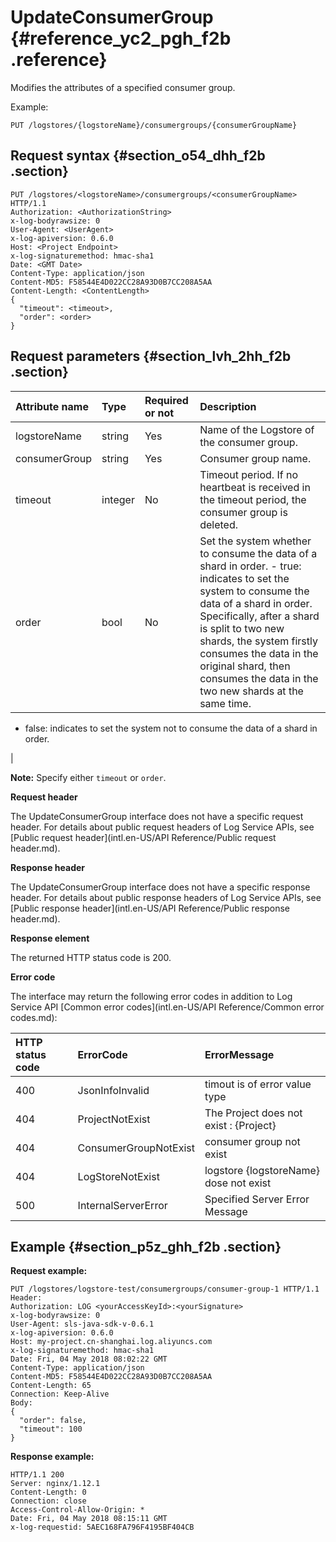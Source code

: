 # UpdateConsumerGroup {#reference_yc2_pgh_f2b .reference}

Modifies the attributes of a specified consumer group.

Example:

```
PUT /logstores/{logstoreName}/consumergroups/{consumerGroupName}
```

## Request syntax {#section_o54_dhh_f2b .section}

```
PUT /logstores/<logstoreName>/consumergroups/<consumerGroupName> HTTP/1.1
Authorization: <AuthorizationString> 
x-log-bodyrawsize: 0
User-Agent: <UserAgent>
x-log-apiversion: 0.6.0
Host: <Project Endpoint>
x-log-signaturemethod: hmac-sha1
Date: <GMT Date>
Content-Type: application/json
Content-MD5: F58544E4D022CC28A93D0B7CC208A5AA
Content-Length: <ContentLength>
{
  "timeout": <timeout>,
  "order": <order>
}
```

## Request parameters {#section_lvh_2hh_f2b .section}

|Attribute name|Type|Required or not|Description|
|:-------------|:---|:--------------|:----------|
|logstoreName|string|Yes|Name of the Logstore of the consumer group.|
|consumerGroup|string|Yes|Consumer group name.|
|timeout|integer|No|Timeout period. If no heartbeat is received in the timeout period, the consumer group is deleted.|
|order|bool|No|Set the system whether to consume the data of a shard in order. -   true: indicates to set the system to consume the data of a shard in order. Specifically, after a shard is split to two new shards, the system firstly consumes the data in the original shard, then consumes the data in the two new shards at the same time.
-   false: indicates to set the system not to consume the data of a shard in order.

 |

**Note:** Specify either `timeout` or `order`.

 **Request header** 

The UpdateConsumerGroup interface does not have a specific request header. For details about public request headers of Log Service APIs, see [Public request header](intl.en-US/API Reference/Public request header.md).

 **Response header** 

The UpdateConsumerGroup interface does not have a specific response header. For details about public response headers of Log Service APIs, see [Public response header](intl.en-US/API Reference/Public response header.md).

 **Response element** 

The returned HTTP status code is 200.

 **Error code** 

The interface may return the following error codes in addition to Log Service API [Common error codes](intl.en-US/API Reference/Common error codes.md):

|HTTP status code|ErrorCode|ErrorMessage|
|:---------------|:--------|:-----------|
|400|JsonInfoInvalid|timout is of error value type|
|404|ProjectNotExist|The Project does not exist : \{Project\}|
|404|ConsumerGroupNotExist|consumer group not exist|
|404|LogStoreNotExist|logstore \{logstoreName\} dose not exist|
|500|InternalServerError|Specified Server Error Message|

## Example {#section_p5z_ghh_f2b .section}

**Request example:** 

```
PUT /logstores/logstore-test/consumergroups/consumer-group-1 HTTP/1.1
Header:
Authorization: LOG <yourAccessKeyId>:<yourSignature>
x-log-bodyrawsize: 0
User-Agent: sls-java-sdk-v-0.6.1
x-log-apiversion: 0.6.0
Host: my-project.cn-shanghai.log.aliyuncs.com
x-log-signaturemethod: hmac-sha1
Date: Fri, 04 May 2018 08:02:22 GMT
Content-Type: application/json
Content-MD5: F58544E4D022CC28A93D0B7CC208A5AA
Content-Length: 65
Connection: Keep-Alive
Body:
{
  "order": false,
  "timeout": 100
}
```

**Response example:** 

```
HTTP/1.1 200
Server: nginx/1.12.1
Content-Length: 0
Connection: close
Access-Control-Allow-Origin: *
Date: Fri, 04 May 2018 08:15:11 GMT
x-log-requestid: 5AEC168FA796F4195BF404CB
```

